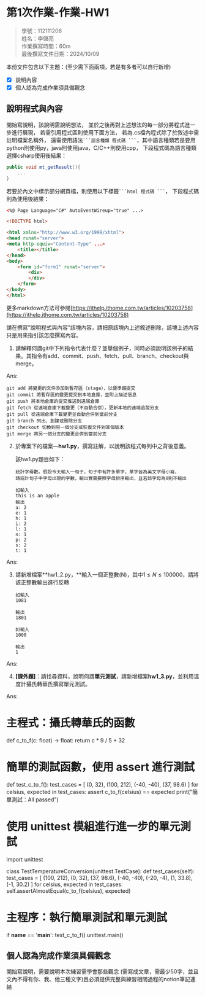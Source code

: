 # 第1次作業-作業-HW1
>
>學號：112111206
><br />
>姓名：李儲亮
><br />
>作業撰寫時間：60m
><br />
>最後撰寫文件日期：2024/10/09
>

本份文件包含以下主題：(至少需下面兩項，若是有多者可以自行新增)
- [x] 說明內容
- [x] 個人認為完成作業須具備觀念

## 說明程式與內容

開始寫說明，該說明需說明想法，
並於之後再對上述想法的每一部分將程式進一步進行展現，
若需引用程式區則使用下面方法，
若為.cs檔內程式除了於敘述中需註明檔案名稱外，
還需使用語法` ```語言種類 程式碼 ``` `，其中語言種類若是要用python則使用py，java則使用java，C/C++則使用cpp，
下段程式碼為語言種類選擇csharp使用後結果：

```csharp
public void mt_getResult(){
    ...
}
```

若要於內文中標示部分網頁檔，則使用以下標籤` ```html 程式碼 ``` `，
下段程式碼則為使用後結果：

```html
<%@ Page Language="C#" AutoEventWireup="true" ...>

<!DOCTYPE html>

<html xmlns="http://www.w3.org/1999/xhtml">
<head runat="server">
<meta http-equiv="Content-Type" ...>
    <title></title>
</head>
<body>
    <form id="form1" runat="server">
        <div>
        </div>
    </form>
</body>
</html>
```
更多markdown方法可參閱[https://ithelp.ithome.com.tw/articles/10203758](https://ithelp.ithome.com.tw/articles/10203758)

請在撰寫"說明程式與內容"該塊內容，請把原該塊內上述敘述刪除，該塊上述內容只是用來指引該怎麼撰寫內容。

1. 請解釋何謂git中下列指令代表什麼？並舉個例子，同時必須說明該例子的結果。其指令有add、commit、push、fetch、pull、branch、checkout與merge。

Ans:
    
    git add 將變更的文件添加到暫存區（stage），以便準備提交
    git commit 將暫存區的變更提交到本地倉庫，並附上描述信息
    git push 將本地倉庫的提交推送到遠端倉庫
    git fetch 從遠端倉庫下載變更（不自動合併），更新本地的遠端追蹤分支
    git pull 從遠端倉庫下載變更並自動合併到當前分支
    git branch 列出、創建或刪除分支
    git checkout 切換到另一個分支或恢復文件到某個版本
    git merge 將另一個分支的變更合併到當前分支



2. 於專案下的檔案—**hw1.py**，撰寫註解，以說明該程式每列中之背後意義。

    該hw1.py題目如下：

    ```
    統計字母數。假設今天輸入一句子，句子中有許多單字，單字皆為英文字母小寫，
    請統計句子中字母出現的字數，輸出實需要照字母排序輸出，且若該字母為0則不輸出

    如輸入
    this is an apple
    輸出
    a: 2
    e: 1
    h: 1
    i: 2
    l: 1
    n: 1
    p: 2
    s: 2
    t: 1
    ```

Ans:



3. 請新增檔案**hw1_2.py，**輸入一個正整數(N)，其中$1\le N \le 100000$，請將該正整數輸出進行反轉

    ```
    如輸入
    1081

    輸出
    1801

    如輸入
    1000

    輸出
    1
    ```

Ans:


4. **[課外題]**：請找尋資料，說明何謂**單元測試**，請新增檔案**hw1_3.py**，並利用溫度計攝氏轉華氏撰寫單元測試。

Ans:
# 主程式：攝氏轉華氏的函數
def c_to_f(c: float) -> float:
    return c * 9 / 5 + 32

# 簡單的測試函數，使用 assert 進行測試
def test_c_to_f():
    test_cases = [
        (0, 32),
        (100, 212),
        (-40, -40),
        (37, 98.6)
    ]
    for celsius, expected in test_cases:
        assert c_to_f(celsius) == expected
    print("簡單測試：All passed")

# 使用 unittest 模組進行進一步的單元測試
import unittest

class TestTemperatureConversion(unittest.TestCase):
    def test_cases(self):
        test_cases = [
            (100, 212), (0, 32), (37, 98.6),
            (-40, -40), (-20, -4),
            (1, 33.8), (-1, 30.2)
        ]
        for celsius, expected in test_cases:
            self.assertAlmostEqual(c_to_f(celsius), expected)

# 主程序：執行簡單測試和單元測試
if __name__ == '__main__':
    test_c_to_f()
    unittest.main()






## 個人認為完成作業須具備觀念

開始寫說明，需要說明本次練習需學會那些觀念 (需寫成文章，需最少50字，並且文內不得有你、我、他三種文字)且必須提供完整與練習相關過程的notion筆記連結